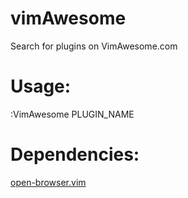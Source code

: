 # vimAwesome

Search for plugins on VimAwesome.com

Usage: 
==
:VimAwesome PLUGIN_NAME

Dependencies:
==
[ open-browser.vim ](http://vimawesome.com/plugin/open-browser-vim)

   
